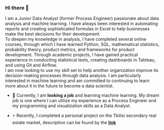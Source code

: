 ### Hi there 👋
  
   I am a Junior Data Analyst (former Process Engineer) passionate about data analysis and machine learning. I have always been interested in automating reports and creating sophisticated formulas in Excel to help businesses make the best decisions for their development.   
   To deepen my knowledge in analysis, I have completed several online courses, through which I have learned Python, SQL, mathematical statistics, probability theory, product metrics, and frameworks for product development. Through academic projects, I have gained practical experience in conducting statistical tests, creating dashboards in Tableau, and using Git and Airflow.  
   I am now looking to use my skill set to help another organization improve its decision-making processes through data analysis. I am particularly interested in machine learning and am committed to continuing to learn more about it in the future to become a data scientist.

- 🌱 Currently, I am **looking a job** and learning machine learning. My dream job is one where I can utilize my experience as a Process Engineer and my programming and visualization skills as a Data Analyst.

- ⚡ Recently, I completed a personal project on the Tbilisi secondary real estate market, description can be found by the **[link](https://github.com/YasnoSolnishko/korter.ge-secondary-RE-market)**



<!--
**YasnoSolnishko/YasnoSolnishko** is a ✨ _special_ ✨ repository because its `README.md` (this file) appears on your GitHub profile.

Here are some ideas to get you started:

- 🔭 I’m currently working on ...

- 👯 I’m looking to collaborate on ...
- 🤔 I’m looking for help with ...
- 💬 Ask me about ...
- 📫 How to reach me: ...
- 😄 Pronouns: ...
- ⚡ Fun fact: ...
-->
